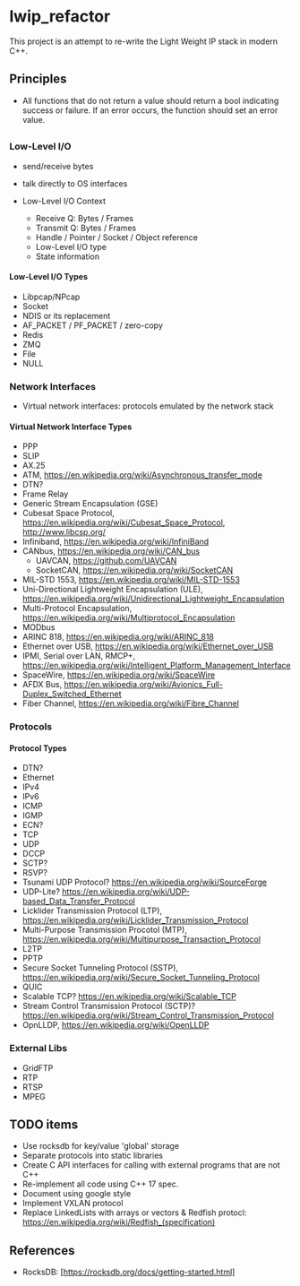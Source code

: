 # lwip_refactor

This project is an attempt to re-write the Light Weight IP stack in modern C++.

## Principles

* All functions that do not return a value should return a bool indicating success or failure. If an error occurs, the function should set an error value.

##

### Low-Level I/O

* send/receive bytes
* talk directly to OS interfaces

* Low-Level I/O Context 
    * Receive Q: Bytes / Frames
    * Transmit Q: Bytes / Frames
    * Handle / Pointer / Socket / Object reference
    * Low-Level I/O type
    * State information

#### Low-Level I/O Types

* Libpcap/NPcap
* Socket
* NDIS or its replacement
* AF_PACKET / PF_PACKET / zero-copy
* Redis
* ZMQ
* File
* NULL


### Network Interfaces

* Virtual network interfaces: protocols emulated by the network stack

#### Virtual Network Interface Types

* PPP
* SLIP
* AX.25
* ATM, https://en.wikipedia.org/wiki/Asynchronous_transfer_mode
* DTN?
* Frame Relay
* Generic Stream Encapsulation (GSE)
* Cubesat Space Protocol, https://en.wikipedia.org/wiki/Cubesat_Space_Protocol, http://www.libcsp.org/ 
* Infiniband, https://en.wikipedia.org/wiki/InfiniBand
* CANbus, https://en.wikipedia.org/wiki/CAN_bus
    * UAVCAN, https://github.com/UAVCAN
    * SocketCAN, https://en.wikipedia.org/wiki/SocketCAN
* MIL-STD 1553, https://en.wikipedia.org/wiki/MIL-STD-1553
* Uni-Directional Lightweight Encapsulation (ULE), https://en.wikipedia.org/wiki/Unidirectional_Lightweight_Encapsulation
* Multi-Protocol Encapsulation, https://en.wikipedia.org/wiki/Multiprotocol_Encapsulation
* MODbus
* ARINC 818, https://en.wikipedia.org/wiki/ARINC_818
* Ethernet over USB, https://en.wikipedia.org/wiki/Ethernet_over_USB
* IPMI, Serial over LAN, RMCP+, https://en.wikipedia.org/wiki/Intelligent_Platform_Management_Interface
* SpaceWire, https://en.wikipedia.org/wiki/SpaceWire
* AFDX Bus, https://en.wikipedia.org/wiki/Avionics_Full-Duplex_Switched_Ethernet
* Fiber Channel, https://en.wikipedia.org/wiki/Fibre_Channel

### Protocols

#### Protocol Types

* DTN?
* Ethernet
* IPv4
* IPv6
* ICMP
* IGMP
* ECN?
* TCP
* UDP
* DCCP
* SCTP?
* RSVP?
* Tsunami UDP Protocol? https://en.wikipedia.org/wiki/SourceForge
* UDP-Lite? https://en.wikipedia.org/wiki/UDP-based_Data_Transfer_Protocol
* Licklider Transmission Protocol (LTP), https://en.wikipedia.org/wiki/Licklider_Transmission_Protocol
* Multi-Purpose Transmission Procotol (MTP), https://en.wikipedia.org/wiki/Multipurpose_Transaction_Protocol
* L2TP
* PPTP
* Secure Socket Tunneling Protocol (SSTP), https://en.wikipedia.org/wiki/Secure_Socket_Tunneling_Protocol
* QUIC
* Scalable TCP? https://en.wikipedia.org/wiki/Scalable_TCP
* Stream Control Transmission Protocol (SCTP)? https://en.wikipedia.org/wiki/Stream_Control_Transmission_Protocol
* OpnLLDP, https://en.wikipedia.org/wiki/OpenLLDP

### External Libs

* GridFTP
* RTP
* RTSP
* MPEG

## TODO items

* Use rocksdb for key/value 'global' storage
* Separate protocols into static libraries
* Create C API interfaces for calling with external programs that are not C++
* Re-implement all code using C++ 17 spec.
* Document using google style
* Implement VXLAN protocol
* Replace LinkedLists with arrays or vectors
& Redfish protocl: https://en.wikipedia.org/wiki/Redfish_(specification)

## References

* RocksDB: [https://rocksdb.org/docs/getting-started.html]
